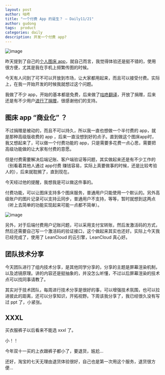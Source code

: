 ```yaml
---
layout: post
author: 咕咚
title: "一个付费 App 的诞生？ — Daily11/21"
author: gudong
tags:  product
categories: daily
description: 开发一个付费 app?
---
```



![image](https://upload-images.jianshu.io/upload_images/588640-cea8a2d6c57e47e5.jpg?imageMogr2/auto-orient/strip%7CimageView2/2/w/1240)

昨天提到了自己的[个人图床 app](https://mp.weixin.qq.com/s/2X330QoyDlo6dErHlqfIHA)，就自己而言，我觉得体验还是挺不错的，使用很方便，尤其是我在手机上频繁传图的时候。

今天有人问到了可不可以开放到市场，让大家都用起来，而且可以接受付费。实际上，在我一开始开发的时候我就想过这个问题。

我做了不少 app，开始的基本都是免费，后来做了[咕咚翻译](https://www.jianshu.com/p/e77b251c46aa)，开放了捐赠，后来还是有不少用户[进行了捐赠](https://gudong.name/1990/03/01/list_pay.html)，很感谢他们的支持。

## 图床 app “商业化” ？

不过捐赠是被动的，而且不可以持久，所以我一直也想做一个半付费的 app，就是那种高级版收费的 app ，后来一直没想到好的点子。直到做这个图床app时，我又想起来了，可以做一个付费功能的 app，只是需要多花费一点心思，需要把高级功能做的让大家有付费的意愿。

但是付费需要解决后端记账、客户端验证等问题，其实做起来还是有不少工作的（别看着其他人通过 app付费 赚钱容易，实际上真要做事的时候，还是比较考验人的），后来就耽搁了，直到现在。

今天经过他的提醒，我想我是可以做这件事的。

付费功能，可以让图床支持多个图床服务，普通用户只能使用一个默认的。另外高级账户的图片记录可以支持云同步，普通用户不支持，等等，暂时就想到这两点（听上去简单的功能实现起来可能一点都不简单）。

![image](https://upload-images.jianshu.io/upload_images/588640-1c503890eb293967.jpg?imageMogr2/auto-orient/strip%7CimageView2/2/w/1240)

另外，对于后端付费用户记账问题，可以采用支付宝转账，然后发激活码的方式，然后还需要自己写一个激活码的验证接口，这个做起来其实也还好。实际上今天我已经完成了，使用了 LeanCloud  的云引擎，LeanCloud 真心好。

## 团队技术分享

今天团队进行了组内技术分享，是其他同学分享的，分享的主题是屏幕渲染机制，以及滤镜原理。讲的内容还是挺抽象的，并没怎么听懂，不过以后屏幕渲染的技术点可以找同事请教了。

其实对于技术团队，每周进行技术分享是很好的事，可以增强技术氛围，也可以拉进彼此的距离，还可以分享知识，开拓视野。下周该我分享了，我已经很久没有写过 ppt 了，小紧张。

## XXXL

买衣服裤子以后看来不能选 xxxl 了。

小！！

今年双十一买的上衣跟裤子都小了，要退货，尴尬…

还好，淘宝的七天无理由退货体验很好，自己也是第一次用这个服务，退货很方便…